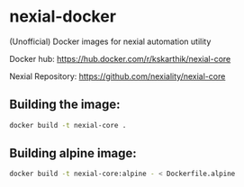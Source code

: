 # nexial-docker

(Unofficial) Docker images for nexial automation utility

Docker hub: https://hub.docker.com/r/kskarthik/nexial-core

Nexial Repository: https://github.com/nexiality/nexial-core

## Building the image:

```sh
docker build -t nexial-core .
```

## Building alpine image:

```sh
docker build -t nexial-core:alpine - < Dockerfile.alpine
```
